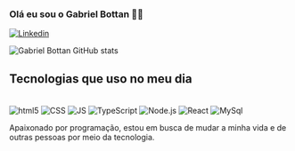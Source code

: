 ### Olá eu sou o Gabriel Bottan 👋🏻
[![Linkedin](https://img.shields.io/badge/LinkedIn-0077B5?style=for-the-badge&logo=linkedin&logoColor=white)](https://www.linkedin.com/in/gabriel-bottan-9183b8265/)

![Gabriel Bottan GitHub stats](https://github-readme-stats.vercel.app/api?username=GabrielBottan&show_icons=true&theme=tokyonight)

## Tecnologias que uso no meu dia
<div style="display: inline_block"></br>
  <img alt="html5" src="https://img.shields.io/badge/HTML5-E34F26?style=for-the-badge&logo=html5&logoColor=white" align="center">
  <img alt="CSS" src="https://img.shields.io/badge/CSS3-1572B6?style=for-the-badge&logo=css3&logoColor=white" align="center">
  <img alt="JS" src="https://img.shields.io/badge/JavaScript-F7DF1E?style=for-the-badge&logo=javascript&logoColor=black" align="center">
  <img alt="TypeScript" src="https://img.shields.io/badge/TypeScript-007ACC?style=for-the-badge&logo=typescript&logoColor=white" align="center">
  <img alt="Node.js" src="https://img.shields.io/badge/Node.js-43853D?style=for-the-badge&logo=node.js&logoColor=white" align="center">
  <img alt="React" src="https://img.shields.io/badge/React-20232A?style=for-the-badge&logo=react&logoColor=61DAFB" align="center">
  <img alt="MySql" src="https://img.shields.io/badge/MySQL-00000F?style=for-the-badge&logo=mysql&logoColor=white" align="center">
</div>



Apaixonado por programação, estou em busca de mudar a minha vida e de outras pessoas por meio da tecnologia.
